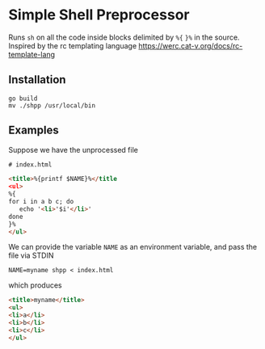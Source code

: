 # Simple Shell Preprocessor

Runs `sh` on all the code inside blocks delimited by `%{` `}%` in the source. Inspired by the rc templating language https://werc.cat-v.org/docs/rc-template-lang

## Installation

```
go build
mv ./shpp /usr/local/bin
```

## Examples

Suppose we have the unprocessed file

```html
# index.html

<title>%{printf $NAME}%</title
<ul>
%{
for i in a b c; do
   echo '<li>'$i'</li>'
done
}%
</ul>
```

We can provide the variable `NAME` as an environment variable, and pass the file via STDIN

```
NAME=myname shpp < index.html
```

which produces

```html
<title>myname</title>
<ul>
<li>a</li>
<li>b</li>
<li>c</li>
</ul>
```
